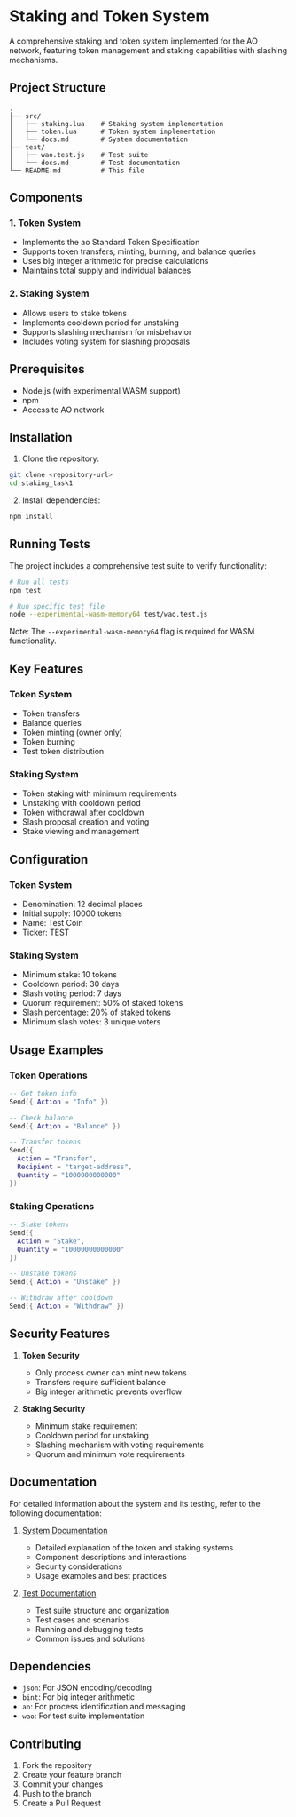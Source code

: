 # Staking and Token System

A comprehensive staking and token system implemented for the AO network, featuring token management and staking capabilities with slashing mechanisms.

## Project Structure

```
.
├── src/
│   ├── staking.lua    # Staking system implementation
│   ├── token.lua      # Token system implementation
│   └── docs.md        # System documentation
├── test/
│   ├── wao.test.js    # Test suite
│   └── docs.md        # Test documentation
└── README.md          # This file
```

## Components

### 1. Token System
- Implements the ao Standard Token Specification
- Supports token transfers, minting, burning, and balance queries
- Uses big integer arithmetic for precise calculations
- Maintains total supply and individual balances

### 2. Staking System
- Allows users to stake tokens
- Implements cooldown period for unstaking
- Supports slashing mechanism for misbehavior
- Includes voting system for slashing proposals

## Prerequisites

- Node.js (with experimental WASM support)
- npm
- Access to AO network

## Installation

1. Clone the repository:
```bash
git clone <repository-url>
cd staking_task1
```

2. Install dependencies:
```bash
npm install
```

## Running Tests

The project includes a comprehensive test suite to verify functionality:

```bash
# Run all tests
npm test

# Run specific test file
node --experimental-wasm-memory64 test/wao.test.js
```

Note: The `--experimental-wasm-memory64` flag is required for WASM functionality.

## Key Features

### Token System
- Token transfers
- Balance queries
- Token minting (owner only)
- Token burning
- Test token distribution

### Staking System
- Token staking with minimum requirements
- Unstaking with cooldown period
- Token withdrawal after cooldown
- Slash proposal creation and voting
- Stake viewing and management

## Configuration

### Token System
- Denomination: 12 decimal places
- Initial supply: 10000 tokens
- Name: Test Coin
- Ticker: TEST

### Staking System
- Minimum stake: 10 tokens
- Cooldown period: 30 days
- Slash voting period: 7 days
- Quorum requirement: 50% of staked tokens
- Slash percentage: 20% of staked tokens
- Minimum slash votes: 3 unique voters

## Usage Examples

### Token Operations
```lua
-- Get token info
Send({ Action = "Info" })

-- Check balance
Send({ Action = "Balance" })

-- Transfer tokens
Send({
  Action = "Transfer",
  Recipient = "target-address",
  Quantity = "1000000000000"
})
```

### Staking Operations
```lua
-- Stake tokens
Send({
  Action = "Stake",
  Quantity = "10000000000000"
})

-- Unstake tokens
Send({ Action = "Unstake" })

-- Withdraw after cooldown
Send({ Action = "Withdraw" })
```

## Security Features

1. **Token Security**
   - Only process owner can mint new tokens
   - Transfers require sufficient balance
   - Big integer arithmetic prevents overflow

2. **Staking Security**
   - Minimum stake requirement
   - Cooldown period for unstaking
   - Slashing mechanism with voting requirements
   - Quorum and minimum vote requirements

## Documentation

For detailed information about the system and its testing, refer to the following documentation:

1. [System Documentation](./src/docs.md)
   - Detailed explanation of the token and staking systems
   - Component descriptions and interactions
   - Security considerations
   - Usage examples and best practices

2. [Test Documentation](./test/docs.md)
   - Test suite structure and organization
   - Test cases and scenarios
   - Running and debugging tests
   - Common issues and solutions

## Dependencies

- `json`: For JSON encoding/decoding
- `bint`: For big integer arithmetic
- `ao`: For process identification and messaging
- `wao`: For test suite implementation

## Contributing

1. Fork the repository
2. Create your feature branch
3. Commit your changes
4. Push to the branch
5. Create a Pull Request